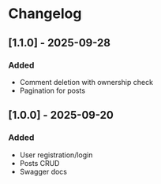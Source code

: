 # Changelog

## [1.1.0] - 2025-09-28
### Added
- Comment deletion with ownership check
- Pagination for posts

## [1.0.0] - 2025-09-20
### Added
- User registration/login
- Posts CRUD
- Swagger docs
